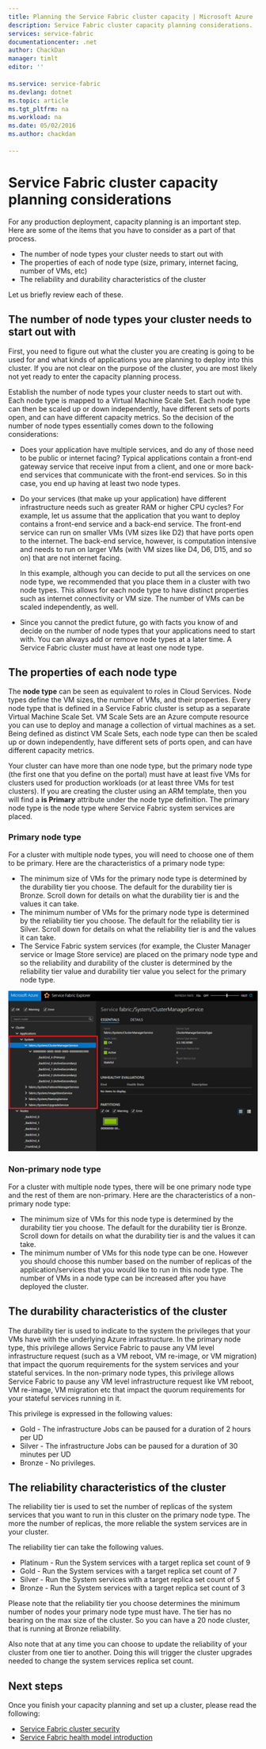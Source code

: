 ```yaml
---
title: Planning the Service Fabric cluster capacity | Microsoft Azure
description: Service Fabric cluster capacity planning considerations.
services: service-fabric
documentationcenter: .net
author: ChackDan
manager: timlt
editor: ''

ms.service: service-fabric
ms.devlang: dotnet
ms.topic: article
ms.tgt_pltfrm: na
ms.workload: na
ms.date: 05/02/2016
ms.author: chackdan

---
```

# Service Fabric cluster capacity planning considerations
For any production deployment, capacity planning is an important step. Here are some of the items that you have to consider as a part of that process.

* The number of node types your cluster needs to start out with
* The properties of each of node type (size, primary, internet facing, number of VMs, etc)
* The reliability and durability characteristics of the cluster

Let us briefly review each of these.

## The number of node types your cluster needs to start out with
First, you need to figure out what the cluster you are creating is going to be used for and what kinds of applications you are planning to deploy into this cluster. If you are not clear on the purpose of the cluster, you are most likely not yet ready to enter the capacity planning process.

Establish the number of node types your cluster needs to start out with.  Each node type is mapped to a Virtual Machine Scale Set. Each node type can then be scaled up or down independently, have different sets of ports open, and can have different capacity metrics. So the decision of the number of node types essentially comes down to the following considerations:

* Does your application have multiple services, and do any of those need to be public or internet facing? Typical applications contain a front-end gateway service that receive input from a client, and one or more back-end services that communicate with the front-end services. So in this case, you end up having at least two node types.
* Do your services (that make up your application) have different infrastructure needs such as greater RAM or higher CPU cycles? For example, let us assume that the application that you want to deploy contains a front-end service and a back-end service. The front-end service can run on smaller VMs (VM sizes like D2) that have ports open to the internet.  The back-end service, however, is computation intensive and needs to run on larger VMs (with VM sizes like D4, D6, D15, and so on) that are not internet facing.
  
  In this example, although you can decide to put all the services on one node type, we recommended that you place them in a cluster with two node types.  This allows for each node type to have distinct properties such as internet connectivity or VM size. The number of VMs can be scaled independently, as well.  
* Since you cannot the predict future, go with facts you know of and decide on the number of node types that your applications need to start with. You can always add or remove node types at a later time. A Service Fabric cluster must have at least one node type.

## The properties of each node type
The **node type** can be seen as equivalent to roles in Cloud Services. Node types define the VM sizes, the number of VMs, and their properties. Every node type that is defined in a Service Fabric cluster is setup as a separate Virtual Machine Scale Set. VM Scale Sets are an Azure compute resource you can use to deploy and manage a collection of virtual machines as a set. Being defined as distinct VM Scale Sets, each node type can then be scaled up or down independently, have different sets of ports open, and can have different capacity metrics.

Your cluster can have more than one node type, but the primary node type (the first one that you define on the portal) must have at least five VMs for clusters used for production workloads (or at least three VMs for test clusters). If you are creating the cluster using an ARM template, then you will find a **is Primary** attribute under the node type definition. The primary node type is the node type where Service Fabric system services are placed.  

### Primary node type
For a cluster with multiple node types, you will need to choose one of them to be primary. Here are the characteristics of a primary node type:

* The minimum size of VMs for the primary node type is determined by the durability tier you choose. The default for the durability tier is Bronze. Scroll down for details on what the durability tier is and the values it can take.  
* The minimum number of VMs for the primary node type is determined by the reliability tier you choose. The default for the reliability tier is Silver. Scroll down for details on what the reliability tier is and the values it can take.
* The Service Fabric system services (for example, the Cluster Manager service or Image Store service) are placed on the primary node type and so the reliability and durability of the cluster is determined by the reliability tier value and durability tier value you select for the primary node type.

![Screen shot of a cluster that has two Node Types ](./media/service-fabric-cluster-capacity/SystemServices.png)

### Non-primary node type
For a cluster with multiple node types, there will be one primary node type and the rest of them are non-primary. Here are the characteristics of a non-primary node type:

* The minimum size of VMs for this node type is determined by the durability tier you choose. The default for the durability tier is Bronze. Scroll down for details on what the durability tier is and the values it can take.  
* The minimum number of VMs for this node type can be one. However you should choose this number based on the number of replicas of the application/services that you would like to run in this node type. The number of VMs in a node type can be increased after you have deployed the cluster.

## The durability characteristics of the cluster
The durability tier is used to indicate to the system the privileges that your VMs have with the underlying Azure infrastructure. In the primary node type, this privilege allows Service Fabric to pause any VM level infrastructure request (such as a VM reboot, VM re-image, or VM migration) that impact the quorum requirements for the system services and your stateful services. In the non-primary node types, this privilege allows Service Fabric to pause any VM level infrastructure request like VM reboot, VM re-image, VM migration etc that impact the quorum requirements for your stateful services running in it.

This privilege is expressed in the following values:

* Gold - The infrastructure Jobs can be paused for a duration of 2 hours per UD
* Silver - The infrastructure Jobs can be paused for a duration of 30 minutes per UD
* Bronze - No privileges.

## The reliability characteristics of the cluster
The reliability tier is used to set the number of replicas of the system services that you want to run in this cluster on the primary node type. The more the number of replicas, the more reliable the system services are in your cluster.  

The reliability tier can take the following values.

* Platinum - Run the System services with a target replica set count of 9
* Gold - Run the System services with a target replica set count of 7
* Silver - Run the System services with a target replica set count of 5
* Bronze -  Run the System services with a target replica set count of 3

Please note that the reliability tier you choose determines the minimum number of nodes your primary node type must have. The tier has no bearing on the max size of the cluster. So you can have a 20 node cluster, that is running at Bronze reliability.

Also note that at any time you can choose to update the reliability of your cluster from one tier to another. Doing this will trigger the cluster upgrades needed to change the system services replica set count.

<!--Every topic should have next steps and links to the next logical set of content to keep the customer engaged-->
## Next steps
Once you finish your capacity planning and set up a cluster, please read the following:

* [Service Fabric cluster security](service-fabric-cluster-security.md)
* [Service Fabric health model introduction](service-fabric-health-introduction.md)

<!--Image references-->
[SystemServices]: ./media/service-fabric-cluster-capacity/SystemServices.png
